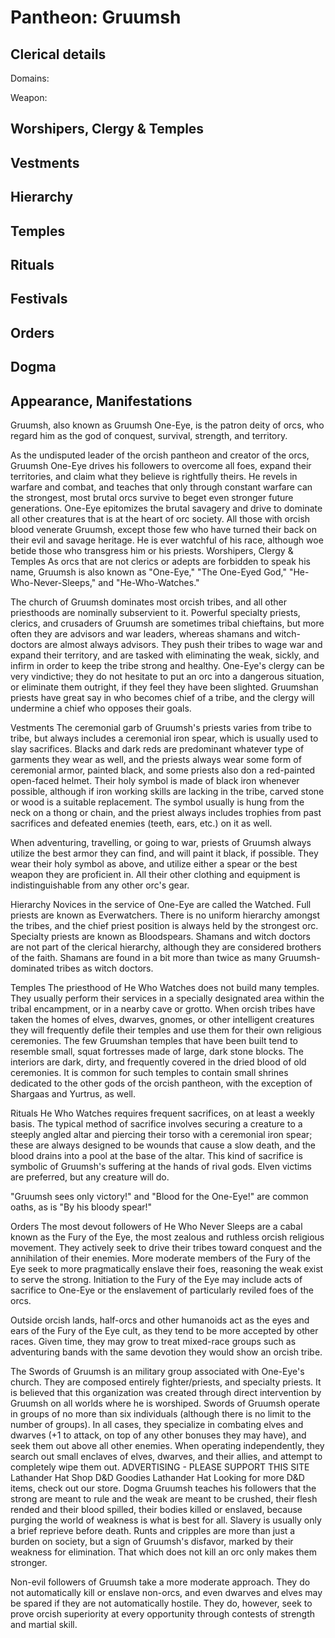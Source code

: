# Pantheon: Gruumsh

## Clerical details
Domains: 

Weapon: 

## Worshipers, Clergy & Temples

## Vestments

## Hierarchy

## Temples

## Rituals

## Festivals

## Orders

## Dogma

## Appearance, Manifestations



Gruumsh, also known as Gruumsh One-Eye, is the patron deity of orcs, who regard him as the god of conquest, survival, strength, and territory.

As the undisputed leader of the orcish pantheon and creator of the orcs, Gruumsh One-Eye drives his followers to overcome all foes, expand their territories, and claim what they believe is rightfully theirs. He revels in warfare and combat, and teaches that only through constant warfare can the strongest, most brutal orcs survive to beget even stronger future generations. One-Eye epitomizes the brutal savagery and drive to dominate all other creatures that is at the heart of orc society. All those with orcish blood venerate Gruumsh, except those few who have turned their back on their evil and savage heritage. He is ever watchful of his race, although woe betide those who transgress him or his priests.
Worshipers, Clergy & Temples
As orcs that are not clerics or adepts are forbidden to speak his name, Gruumsh is also known as "One-Eye," "The One-Eyed God," "He-Who-Never-Sleeps," and "He-Who-Watches."

The church of Gruumsh dominates most orcish tribes, and all other priesthoods are nominally subservient to it. Powerful specialty priests, clerics, and crusaders of Gruumsh are sometimes tribal chieftains, but more often they are advisors and war leaders, whereas shamans and witch-doctors are almost always advisors. They push their tribes to wage war and expand their territory, and are tasked with eliminating the weak, sickly, and infirm in order to keep the tribe strong and healthy. One-Eye's clergy can be very vindictive; they do not hesitate to put an orc into a dangerous situation, or eliminate them outright, if they feel they have been slighted. Gruumshan priests have great say in who becomes chief of a tribe, and the clergy will undermine a chief who opposes their goals.

Vestments
The ceremonial garb of Gruumsh's priests varies from tribe to tribe, but always includes a ceremonial iron spear, which is usually used to slay sacrifices. Blacks and dark reds are predominant whatever type of garments they wear as well, and the priests always wear some form of ceremonial armor, painted black, and some priests also don a red-painted open-faced helmet. Their holy symbol is made of black iron whenever possible, although if iron working skills are lacking in the tribe, carved stone or wood is a suitable replacement. The symbol usually is hung from the neck on a thong or chain, and the priest always includes trophies from past sacrifices and defeated enemies (teeth, ears, etc.) on it as well.

When adventuring, travelling, or going to war, priests of Gruumsh always utilize the best armor they can find, and will paint it black, if possible. They wear their holy symbol as above, and utilize either a spear or the best weapon they are proficient in. All their other clothing and equipment is indistinguishable from any other orc's gear.

Hierarchy
Novices in the service of One-Eye are called the Watched. Full priests are known as Everwatchers. There is no uniform hierarchy amongst the tribes, and the chief priest position is always held by the strongest orc. Specialty priests are known as Bloodspears. Shamans and witch doctors are not part of the clerical hierarchy, although they are considered brothers of the faith. Shamans are found in a bit more than twice as many Gruumsh-dominated tribes as witch doctors.

Temples
The priesthood of He Who Watches does not build many temples. They usually perform their services in a specially designated area within the tribal encampment, or in a nearby cave or grotto. When orcish tribes have taken the homes of elves, dwarves, gnomes, or other intelligent creatures they will frequently defile their temples and use them for their own religious ceremonies. The few Gruumshan temples that have been built tend to resemble small, squat fortresses made of large, dark stone blocks. The interiors are dark, dirty, and frequently covered in the dried blood of old ceremonies. It is common for such temples to contain small shrines dedicated to the other gods of the orcish pantheon, with the exception of Shargaas and Yurtrus, as well.

Rituals
He Who Watches requires frequent sacrifices, on at least a weekly basis. The typical method of sacrifice involves securing a creature to a steeply angled altar and piercing their torso with a ceremonial iron spear; these are always designed to be wounds that cause a slow death, and the blood drains into a pool at the base of the altar. This kind of sacrifice is symbolic of Gruumsh's suffering at the hands of rival gods. Elven victims are preferred, but any creature will do.

"Gruumsh sees only victory!" and "Blood for the One-Eye!" are common oaths, as is "By his bloody spear!"

Orders
The most devout followers of He Who Never Sleeps are a cabal known as the Fury of the Eye, the most zealous and ruthless orcish religious movement. They actively seek to drive their tribes toward conquest and the annihilation of their enemies. More moderate members of the Fury of the Eye seek to more pragmatically enslave their foes, reasoning the weak exist to serve the strong. Initiation to the Fury of the Eye may include acts of sacrifice to One-Eye or the enslavement of particularly reviled foes of the orcs.

Outside orcish lands, half-orcs and other humanoids act as the eyes and ears of the Fury of the Eye cult, as they tend to be more accepted by other races. Given time, they may grow to treat mixed-race groups such as adventuring bands with the same devotion they would show an orcish tribe.

The Swords of Gruumsh is an military group associated with One-Eye's church. They are composed entirely fighter/priests, and specialty priests. It is believed that this organization was created through direct intervention by Gruumsh on all worlds where he is worshiped. Swords of Gruumsh operate in groups of no more than six individuals (although there is no limit to the number of groups). In all cases, they specialize in combating elves and dwarves (+1 to attack, on top of any other bonuses they may have), and seek them out above all other enemies. When operating independently, they search out small enclaves of elves, dwarves, and their allies, and attempt to completely wipe them out.
ADVERTISING - PLEASE SUPPORT THIS SITE
Lathander Hat
Shop D&D Goodies
Lathander Hat
Looking for more D&D items, check out our store.
Dogma
Gruumsh teaches his followers that the strong are meant to rule and the weak are meant to be crushed, their flesh rended and their blood spilled, their bodies killed or enslaved, because purging the world of weakness is what is best for all. Slavery is usually only a brief reprieve before death. Runts and cripples are more than just a burden on society, but a sign of Gruumsh's disfavor, marked by their weakness for elimination. That which does not kill an orc only makes them stronger.

Non-evil followers of Gruumsh take a more moderate approach. They do not automatically kill or enslave non-orcs, and even dwarves and elves may be spared if they are not automatically hostile. They do, however, seek to prove orcish superiority at every opportunity through contests of strength and martial skill.